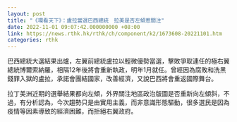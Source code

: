 ```yaml
---
layout: post
title: "《環看天下》：盧拉當選巴西總統　拉美是否左傾惹關注"
date: 2022-11-01 09:07:42.000000000 +08:00
link: https://news.rthk.hk/rthk/ch/component/k2/1673608-20221101.htm
categories: rthk
---
```


巴西總統大選結果出爐，左翼前總統盧拉以輕微優勢當選，擊敗爭取連任的極右翼總統博爾索納羅，相隔12年後將會重新執政，明年1月就任。曾經因為腐敗和洗黑錢罪入獄的盧拉，承諾會團結國家，改善經濟，又說巴西將會重返國際舞台。

拉丁美洲近期的選舉結果都向左傾，外界關注地區政治版圖是否重新向左傾斜，不過，有分析認為，今次趨勢只是由實用主義，而非意識形態驅動，很多選民是因為疫情等因素導致的經濟困難，而拒絕右翼政府。
